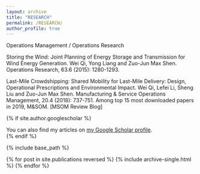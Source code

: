 ```yaml
---
layout: archive
title: "RESEARCH"
permalink: /RESEARCH/
author_profile: true
---
```

Operations Management / Operations Research

Storing the Wind:
Joint Planning of Energy Storage and Transmission for Wind Energy Generation.
Wei Qi, Yong Liang and Zuo-Jun Max Shen.
Operations Research, 63.6 (2015): 1280-1293.  

Last-Mile Crowdshipping:
Shared Mobility for Last-Mile Delivery: Design, Operational Prescriptions and Environmental Impact.
Wei Qi, Lefei Li, Sheng Liu and Zuo-Jun Max Shen.
Manufacturing & Service Operations Management, 20.4 (2018): 737-751.
Among top 15 most downloaded papers in 2019, M&SOM.
[MSOM Review Blog]

{% if site.author.googlescholar %}
  <div class="wordwrap">You can also find my articles on <a href="{{site.author.googlescholar}}">my Google Scholar profile</a>.</div>
{% endif %}

{% include base_path %}

{% for post in site.publications reversed %}
  {% include archive-single.html %}
{% endfor %}

